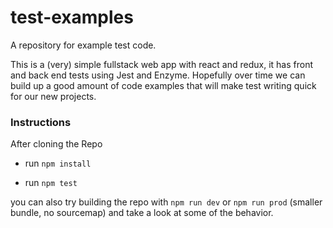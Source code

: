 # test-examples

A repository for example test code.

This is a (very) simple fullstack web app with react and redux, it has front and back end tests using Jest and Enzyme. Hopefully over time we can build up a good amount of code examples that will make test writing quick for our new projects.

### Instructions

After cloning the Repo

* run `npm install`

* run `npm test`

you can also try building the repo with `npm run dev` or `npm run prod` (smaller bundle, no sourcemap) and take a look at some of the behavior. 

